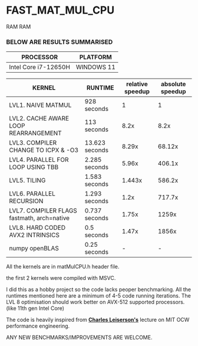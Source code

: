 # FAST_MAT_MUL_CPU
RAM RAM

### BELOW ARE RESULTS SUMMARISED

| PROCESSOR | PLATFORM |
|--|--|
Intel Core i7-12650H | WINDOWS 11 |


| KERNEL | RUNTIME | relative speedup | absolute speedup
|--------|---------|--| -- |
| LVL1. NAIVE MATMUL| 928 seconds | 1 | 1 |
| LVL2. CACHE AWARE LOOP REARRANGEMENT | 113 seconds | 8.2x | 8.2x |
| LVL3. COMPILER CHANGE TO ICPX & -O3 | 13.623 seconds | 8.29x | 68.12x |
| LVL4. PARALLEL FOR LOOP USING TBB | 2.285 seconds | 5.96x | 406.1x |
| LVL5. TILING | 1.583 seconds | 1.443x | 586.2x |
| LVL6. PARALLEL RECURSION | 1.293 seconds | 1.2x | 717.7x |
| LVL7. COMPILER FLAGS fastmath, arch=native | 0.737 seconds | 1.75x | 1259x |
| LVL8. HARD CODED AVX2 INTRINSICS | 0.5 seconds | 1.47x | 1856x |
| numpy openBLAS | 0.25 seconds | - | - |

All the kernels are in matMulCPU.h header file.


the first 2 kernels were compiled with MSVC.


I did this as a hobby project so the code lacks peoper benchmarking. All the runtimes mentioned here are a minimum of 4-5 code running iterations. The LVL 8 optimisation should work better on AVX-512 supported processors. (like 11th gen Intel Core)


The code is heavily inspired from <b><u>Charles Leiserson's</u></b> lecture on MIT OCW performance engineering. 


ANY NEW BENCHMARKS/IMPROVEMENTS ARE WELCOME.
